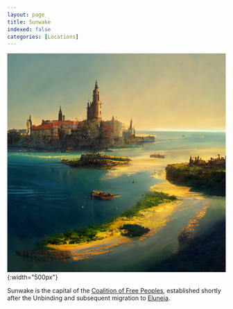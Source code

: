 ```yaml
---
layout: page
title: Sunwake
indexed: false
categories: [Locations]
---
```


![Sunwake](/locations/sunwake.png){:width="500px"}

Sunwake is the capital of the [Coalition of Free Peoples](/nations/coalition_of_free_peoples), established shortly after 
the Unbinding and subsequent migration to [Eluneia](/locations/eluneia).